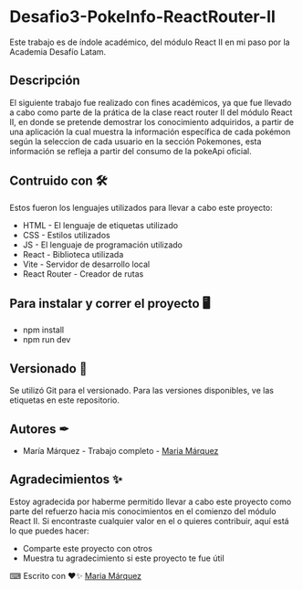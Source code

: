 # Desafio3-PokeInfo-ReactRouter-II

Este trabajo es de índole académico, del módulo React II en mi paso por la Academia Desafío Latam.

## Descripción 
El siguiente trabajo fue realizado con fines académicos, ya que fue llevado a cabo como parte de la prática de la clase react router II del módulo React II, en donde se pretende demostrar los conocimiento adquiridos, a partir de una aplicación la cual muestra la información específica de cada pokémon según la seleccion de cada usuario en la sección Pokemones, esta información se refleja a partir del consumo de la pokeApi oficial.

## Contruido con 🛠
Estos fueron los lenguajes utilizados para llevar a cabo este proyecto: 
+ HTML - El lenguaje de etiquetas utilizado
+ CSS - Estilos utilizados
+ JS - El lenguaje de programación utilizado
+ React - Biblioteca utilizada
+ Vite - Servidor de desarrollo local
+ React Router - Creador de rutas

## Para instalar y correr el proyecto 🖥
+ npm install
+ npm run dev
  
## Versionado 📌
Se utilizó Git para el versionado. Para las versiones disponibles, ve las etiquetas en este repositorio.

## Autores ✒
+ María Márquez - Trabajo completo - [Maria Márquez](https://github.com/MariFer14)

## Agradecimientos ✨
Estoy agradecida por haberme permitido llevar a cabo este proyecto como parte del refuerzo hacia mis conocimientos en el comienzo del módulo React II. Si encontraste cualquier valor en el o quieres contribuir, aquí está lo que puedes hacer:

+ Comparte este proyecto con otros
+ Muestra tu agradecimiento si este proyecto te fue útil

⌨ Escrito con ❤✨ [Maria Márquez](https://github.com/MariFer14)
